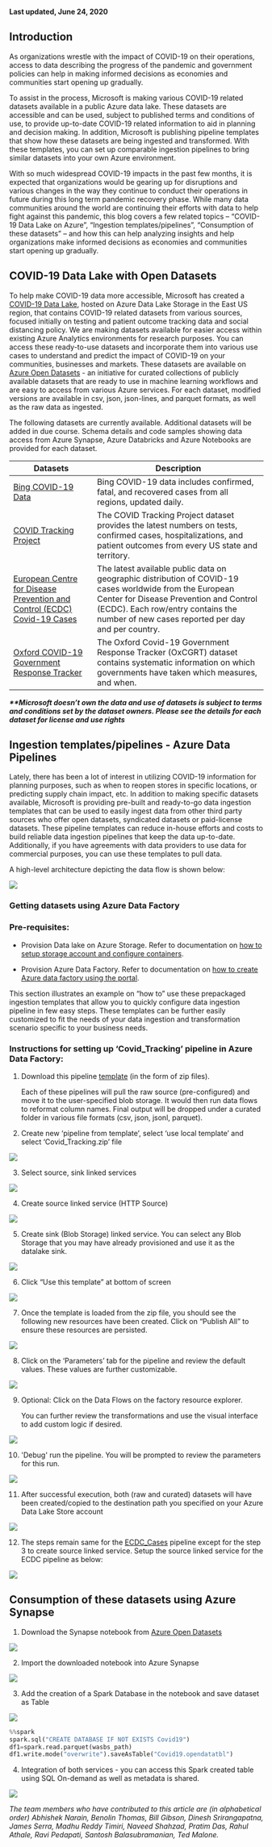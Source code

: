 **Last updated, June 24, 2020** 

## Introduction 

As organizations wrestle with the impact of COVID-19 on their operations, access to data describing the progress of the pandemic and government policies can help in making informed decisions as economies and communities start opening up gradually.  

To assist in the process, Microsoft is making various COVID-19 related datasets available in a public Azure data lake.  These datasets are accessible and can be used, subject to published terms and conditions of use, to provide up-to-date COVID-19 related information to aid in planning and decision making.  In addition, Microsoft is publishing pipeline templates that show how these datasets are being ingested and transformed.  With these templates, you can set up comparable ingestion pipelines to bring similar datasets into your own Azure environment.       

With so much widespread COVID-19 impacts in the past few months, it is expected that organizations would be gearing up for disruptions and various changes in the way they continue to conduct their operations in future during this long term pandemic recovery phase. While many data communities around the world are continuing their efforts with data to help fight against this pandemic, this blog covers a few related topics – “COVID-19 Data Lake on Azure”,  “Ingestion templates/pipelines”, “Consumption of these datasets” – and how this can help analyzing insights and help organizations make informed decisions as economies and communities start opening up gradually. 

## COVID-19 Data Lake with Open Datasets  
To help make COVID-19 data more accessible, Microsoft has created a [COVID-19 Data Lake](https://azure.microsoft.com/en-us/services/open-datasets/catalog/covid-19-data-lake/), hosted on Azure Data Lake Storage in the East US region, that contains COVID-19 related datasets from various sources, focused initially on testing and patient outcome tracking data and social distancing policy. We are making datasets available for easier access within existing Azure Analytics environments for research purposes. You can access these ready-to-use datasets and incorporate them into various use cases to understand and predict the impact of COVID-19 on your communities, businesses and markets.  These datasets are available on [Azure Open Datasets](https://azure.microsoft.com/en-us/services/open-datasets/catalog/covid-19-data-lake/) - an initiative for curated collections of publicly available datasets that are ready to use in machine learning workflows and are easy to access from various Azure services. For each dataset, modified versions are available in csv, json, json-lines, and parquet formats, as well as the raw data as ingested.  

The following datasets are currently available.  Additional datasets will be added in due course. Schema details and code samples showing data access from Azure Synapse, Azure Databricks and Azure Notebooks are provided for each dataset.  

Datasets | Description 
-------- | ----------- 
[Bing COVID-19 Data](https://azure.microsoft.com/en-us/services/open-datasets/catalog/bing-covid-19-data/) | Bing COVID-19 data includes confirmed, fatal, and recovered cases from all regions, updated daily.	
[COVID Tracking Project](https://azure.microsoft.com/en-us/services/open-datasets/catalog/covid-tracking/) | The COVID Tracking Project dataset provides the latest numbers on tests, confirmed cases, hospitalizations, and patient outcomes from every US state and territory.	
[European Centre for Disease Prevention and Control (ECDC) Covid-19 Cases](https://azure.microsoft.com/en-us/services/open-datasets/catalog/ecdc-covid-19-cases/) | The latest available public data on geographic distribution of COVID-19 cases worldwide from the European Center for Disease Prevention and Control (ECDC). Each row/entry contains the number of new cases reported per day and per country.	
[Oxford COVID-19 Government Response Tracker](https://azure.microsoft.com/en-us/services/open-datasets/catalog/oxford-covid-19-government-response-tracker/) | The Oxford Covid-19 Government Response Tracker (OxCGRT) dataset contains systematic information on which governments have taken which measures, and when.



**_**Microsoft doesn’t own the data and use of datasets is subject to terms and conditions set by the dataset owners. Please see the details for each dataset for license and use rights_**

## Ingestion templates/pipelines - Azure Data Pipelines 

Lately, there has been a lot of interest in utilizing COVID-19 information for planning purposes, such as when to reopen stores in specific locations, or predicting supply chain impact, etc. In addition to making specific datasets available, Microsoft is providing pre-built and ready-to-go data ingestion templates that can be used to easily ingest data from other third party sources who offer open datasets, syndicated datasets or paid-license datasets. These pipeline templates can reduce in-house efforts and costs to build reliable data ingestion pipelines that keep the data up-to-date.  Additionally, if you have agreements with data providers to use data for commercial purposes, you can use these templates to pull data. 

A high-level architecture depicting the data flow is shown below: 

![](https://github.com/Azure/azure-data-pipelines/blob/main/Images/arch_simple.JPG)

 

### Getting datasets using Azure Data Factory  

 

### Pre-requisites: 

* Provision Data lake on Azure Storage. Refer to documentation on [how to setup storage account and configure containers](https://docs.microsoft.com/en-us/azure/storage/blobs/storage-quickstart-blobs-portal). 

* Provision Azure Data Factory. Refer to documentation on [how to create Azure data factory using the portal](https://docs.microsoft.com/en-us/azure/data-factory/quickstart-create-data-factory-portal). 

 

This section illustrates an example on “how to” use these prepackaged ingestion templates that allow you to quickly configure data ingestion pipeline in few easy steps. These templates can be further easily customized to fit the needs of your data ingestion and transformation scenario specific to your business needs. 

### Instructions for setting up ‘Covid_Tracking’ pipeline in Azure Data Factory: 

1. Download this pipeline [template](https://github.com/covid-modeling/pandemic-datalake-templates/raw/master/CovidTracking/Covid_Tracking.zip) (in the form of zip files).

   Each of these pipelines will pull the raw source (pre-configured) and move it to the user-specified blob storage. It would then run data flows to 
   reformat column names. Final output will be dropped under a curated folder in various file formats (csv, json, jsonl, parquet).   

2. Create new ‘pipeline from template’, select ‘use local template’ and select ‘Covid_Tracking.zip’ file 

![](https://github.com/Azure/azure-data-pipelines/blob/main/Images/PipeLine_From_Temp.png)
 

3. Select source, sink linked services 

![](https://github.com/Azure/azure-data-pipelines/blob/main/Images/Sink_Link_Serv.png)


4. Create source linked service (HTTP Source) 

![](https://github.com/Azure/azure-data-pipelines/blob/main/Images/Http_Source.png)
 

5. Create sink (Blob Storage) linked service. You can select any Blob Storage that you may have already provisioned and use it as the datalake sink.  

![](https://github.com/Azure/azure-data-pipelines/blob/main/Images/DL_Sink.png)

6. Click “Use this template” at bottom of screen 

![](https://github.com/Azure/azure-data-pipelines/blob/main/Images/Use_Template.png)

 

7. Once the template is loaded from the zip file, you should see the following new resources  have been created. Click on “Publish All” to ensure these resources are persisted. 

![](https://github.com/Azure/azure-data-pipelines/blob/main/Images/Publish_All.png)


8. Click on the ‘Parameters’ tab for the pipeline and review the default values. These values are further customizable. 

 

![](https://github.com/Azure/azure-data-pipelines/blob/main/Images/Parameter_Tab.png)

 

9. Optional: Click on the Data Flows on the factory resource explorer.  

   You can further review the transformations and use the visual interface to add custom logic if desired. 

![](https://github.com/Azure/azure-data-pipelines/blob/main/Images/Data_Flows.png)
 

 

 

10. 'Debug' run the pipeline.  You will be prompted to review the parameters for this run. 

![](https://github.com/Azure/azure-data-pipelines/blob/main/Images/Debug.png)

 

11. After successful execution, both (raw and curated) datasets will have been created/copied to the destination path you specified on your Azure Data Lake Store account 

![](https://github.com/Azure/azure-data-pipelines/blob/main/Images/Storage_Explorer.png)

 

 

12. The steps remain same for the [ECDC_Cases](https://github.com/covid-modeling/pandemic-datalake-templates/raw/master/ECDCCases/ECDC_Cases.zip) pipeline except for the step 3 to create source linked service. Setup the source linked service for the ECDC pipeline as below: 

![](https://github.com/Azure/azure-data-pipelines/blob/main/Images/Edit_Link_Service.png)




## Consumption of these datasets using Azure Synapse 

 

1. Download the Synapse notebook from [Azure Open Datasets](https://azure.microsoft.com/en-us/services/open-datasets/catalog/covid-tracking/#AzureSynapse)

![](https://github.com/Azure/azure-data-pipelines/blob/main/Images/NoteBook_Open_Ds.png)
 

 

2. Import the downloaded notebook into Azure Synapse 

![](https://github.com/Azure/azure-data-pipelines/blob/main/Images/NoteBook_Import_Synapse.png)

 

 

3. Add the creation of a Spark Database in the notebook and save dataset as Table 

 
![](https://github.com/Azure/azure-data-pipelines/blob/main/Images/Spark_Creation.png)
 
```python
%%spark
spark.sql("CREATE DATABASE IF NOT EXISTS Covid19")
df1=spark.read.parquet(wasbs_path)
df1.write.mode("overwrite").saveAsTable("Covid19.opendatatbl")
```

4. Integration of both services - you can access this Spark created table using SQL On-demand as well as metadata is shared. 

 
![](https://github.com/Azure/azure-data-pipelines/blob/main/Images/Spark_SQL_OnDemand.jpg)
  


_The team members who have contributed to this article are (in alphabetical order) Abhishek Narain, Benolin Thomas, Bill Gibson, Dinesh Srirangapatna, James Serra, Madhu Reddy Timiri, Naveed Shahzad, Pratim Das, Rahul Athale, Ravi Pedapati, Santosh Balasubramanian, Ted Malone._
